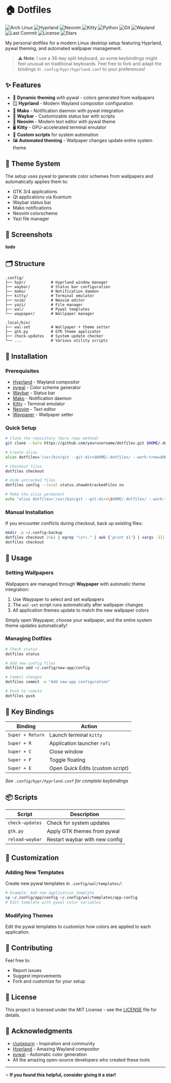 # 🏠 Dotfiles

![Arch Linux](https://img.shields.io/badge/Arch%20Linux-1793D1?style=for-the-badge&logo=arch-linux&logoColor=white)
![Hyprland](https://img.shields.io/badge/Hyprland-58E1FF?style=for-the-badge&logo=wayland&logoColor=white)
![Neovim](https://img.shields.io/badge/Neovim-57A143?style=for-the-badge&logo=neovim&logoColor=white)
![Kitty](https://img.shields.io/badge/Kitty-000000?style=for-the-badge&logo=gnometerminal&logoColor=white)
![Python](https://img.shields.io/badge/Pywal-3776AB?style=for-the-badge&logo=python&logoColor=white)
![Git](https://img.shields.io/badge/Git-F05032?style=for-the-badge&logo=git&logoColor=white)
![Wayland](https://img.shields.io/badge/Wayland-FFBC00?style=for-the-badge&logo=wayland&logoColor=black)
![Last Commit](https://img.shields.io/github/last-commit/yourusername/dotfiles?style=for-the-badge&color=ffb4a2&labelColor=201a19)
![License](https://img.shields.io/github/license/yourusername/dotfiles?style=for-the-badge&color=ffb4a2&labelColor=201a19)
![Stars](https://img.shields.io/github/stars/yourusername/dotfiles?style=for-the-badge&color=ffb4a2&labelColor=201a19)

My personal dotfiles for a modern Linux desktop setup featuring Hyprland, pywal theming, and automated wallpaper management.

> **⚠️ Note**: I use a 36-key split keyboard, so some keybindings might feel unusual on traditional keyboards. Feel free to fork and adapt the bindings in `.config/hypr/hyprland.conf` to your preferences!

## ✨ Features

- 🎨 **Dynamic theming** with pywal - colors generated from wallpapers
- 🪟 **Hyprland** - Modern Wayland compositor configuration
- 🔔 **Mako** - Notification daemon with pywal integration
- 🔧 **Waybar** - Customizable status bar with scripts
- 📝 **Neovim** - Modern text editor with pywal theme
- 🖥️ **Kitty** - GPU-accelerated terminal emulator
- 🎯 **Custom scripts** for system automation
- 🖼️ **Automated theming** - Wallpaper changes update entire system theme

## 🎨 Theme System

The setup uses pywal to generate color schemes from wallpapers and automatically applies them to:
- GTK 3/4 applications
- Qt applications via Kvantum
- Waybar status bar
- Mako notifications
- Neovim colorscheme
- Yazi file manager

## 📱 Screenshots

***todo***

## 🗂️ Structure

```
.config/
├── hypr/           # Hyprland window manager
├── waybar/         # Status bar configuration
├── mako/           # Notification daemon
├── kitty/          # Terminal emulator
├── nvim/           # Neovim editor
├── yazi/           # File manager
├── wal/            # Pywal templates
└── waypaper/       # Wallpaper manager

.local/bin/
├── wal-set         # Wallpaper + theme setter
├── gtk.py          # GTK theme applicator
├── check-updates   # System update checker
└── ...             # Various utility scripts
```

## 🚀 Installation

### Prerequisites
- [Hyprland](https://hyprland.org/) - Wayland compositor
- [pywal](https://github.com/dylanaraps/pywal) - Color scheme generator
- [Waybar](https://github.com/Alexays/Waybar) - Status bar
- [Mako](https://github.com/emersion/mako) - Notification daemon
- [Kitty](https://sw.kovidgoyal.net/kitty/) - Terminal emulator
- [Neovim](https://neovim.io/) - Text editor
- [Waypaper](https://github.com/anufrievroman/waypaper) - Wallpaper setter

### Quick Setup

```bash
# Clone the repository (bare repo method)
git clone --bare https://github.com/yourusername/dotfiles.git $HOME/.dotfiles

# Create alias
alias dotfiles='/usr/bin/git --git-dir=$HOME/.dotfiles/ --work-tree=$HOME'

# Checkout files
dotfiles checkout

# Hide untracked files
dotfiles config --local status.showUntrackedFiles no

# Make the alias permanent
echo "alias dotfiles='/usr/bin/git --git-dir=\$HOME/.dotfiles/ --work-tree=\$HOME'" >> ~/.zshrc
```

### Manual Installation

If you encounter conflicts during checkout, back up existing files:

```bash
mkdir -p ~/.config-backup
dotfiles checkout 2>&1 | egrep "\s+\." | awk {'print $1'} | xargs -I{} mv {} ~/.config-backup/{}
dotfiles checkout
```

## 🎨 Usage

### Setting Wallpapers
Wallpapers are managed through **Waypaper** with automatic theme integration:
1. Use Waypaper to select and set wallpapers
2. The `wal-set` script runs automatically after wallpaper changes
3. All application themes update to match the new wallpaper colors

Simply open Waypaper, choose your wallpaper, and the entire system theme updates automatically!

### Managing Dotfiles
```bash
# Check status
dotfiles status

# Add new config files
dotfiles add ~/.config/new-app/config

# Commit changes
dotfiles commit -m "Add new-app configuration"

# Push to remote
dotfiles push
```

## 🎯 Key Bindings

| Binding | Action |
|---------|---------|
| `Super + Return` | Launch terminal `kitty` |
| `Super + R` | Application launcher `rofi` |
| `Super + C` | Close window |
| `Super + F` | Toggle floating |
| `Super + E` | Open Quick Edits (custom script) |

*See `.config/hypr/hyprland.conf` for complete keybindings*

## 📦 Scripts

| Script | Description |
|--------|-------------|
| `check-updates` | Check for system updates |
| `gtk.py` | Apply GTK themes from pywal |
| `reload-waybar` | Restart waybar with new config |

## 🔧 Customization

### Adding New Templates
Create new pywal templates in `.config/wal/templates/`:

```bash
# Example: Add new application template
cp ~/.config/app/config ~/.config/wal/templates/app-config
# Edit template with pywal color variables
```

### Modifying Themes
Edit the pywal templates to customize how colors are applied to each application.

## 🤝 Contributing

Feel free to:
- Report issues
- Suggest improvements
- Fork and customize for your setup

## 📄 License

This project is licensed under the MIT License - see the [LICENSE](LICENSE) file for details.

## 🙏 Acknowledgments

- [r/unixporn](https://reddit.com/r/unixporn) - Inspiration and community
- [Hyprland](https://hyprland.org/) - Amazing Wayland compositor
- [pywal](https://github.com/dylanaraps/pywal) - Automatic color generation
- All the amazing open-source developers who created these tools

---

⭐ **If you found this helpful, consider giving it a star!**
